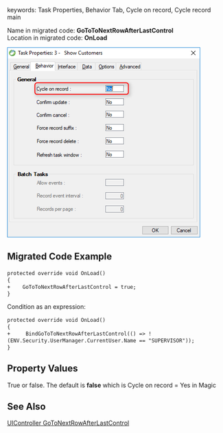 ﻿keywords: Task Properties, Behavior Tab, Cycle on record, Cycle record main

Name in migrated code: **GoToToNextRowAfterLastControl**  
Location in migrated code: **OnLoad**

![2017 11 13 16H01 06](2017-11-13_16h01_06.png)

## Migrated Code Example
```csdiff   
protected override void OnLoad()
{
+    GoToToNextRowAfterLastControl = true;
}
```        
Condition as an expression:

```csdiff   
protected override void OnLoad()
{
+     BindGoToToNextRowAfterLastControl(() => !(ENV.Security.UserManager.CurrentUser.Name == "SUPERVISOR"));
}
```        



## Property Values
True or false. The default is **false** which is Cycle on record = Yes in Magic

## See Also
[UIController GoToNextRowAfterLastControl](http://www.fireflymigration.com/reference/html/P_Firefly_Box_UIController_GoToToNextRowAfterLastControl.htm)
